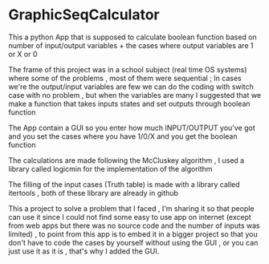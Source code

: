 # GraphicSeqCalculator

This a python App that is supposed to calculate boolean function based on number of input/output variables + the cases where output variables are 1 or X or 0 

The frame of this project was in a school subject (real time OS systems) where some of the problems , most of them were sequential ; In cases we're the output/input variables are few we can do the coding with switch case with no problem , but when the variables are many I suggested that we make a function that takes inputs states and set outputs through boolean function

The App contain a GUI so you enter how much INPUT/OUTPUT you've got and you set the cases where you have 1/0/X and you get the boolean function

The calculations are made following the McCluskey algorithm , I used a library called logicmin for the implementation of the algorithm

The filling of the input cases (Truth table) is made with a library called itertools , both of these library are already in github

This a project to solve a problem that I faced , I'm sharing it so that people can use it since I could not find some easy to use app on internet (except from web apps but there was no source code and the number of inputs was limited) , to point from this app is to embed it in a bigger project so that you don't have to code the cases by yourself without using the GUI , or you can just use it as it is , that's why I added the GUI.

